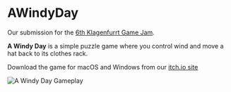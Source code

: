 # AWindyDay

Our submission for the [6th Klagenfurrt Game Jam](http://www.itec.aau.at/gamejam/).


**A Windy Day** is a simple puzzle game where you control wind and move a hat back to its clothes rack.

Download the game for macOS and Windows from our [itch.io site](https://wedenigc.itch.io/a-windy-day)

![A Windy Day Gameplay](https://i.imgur.com/ppKWPIx.gif "A Windy Day Gameplay")
